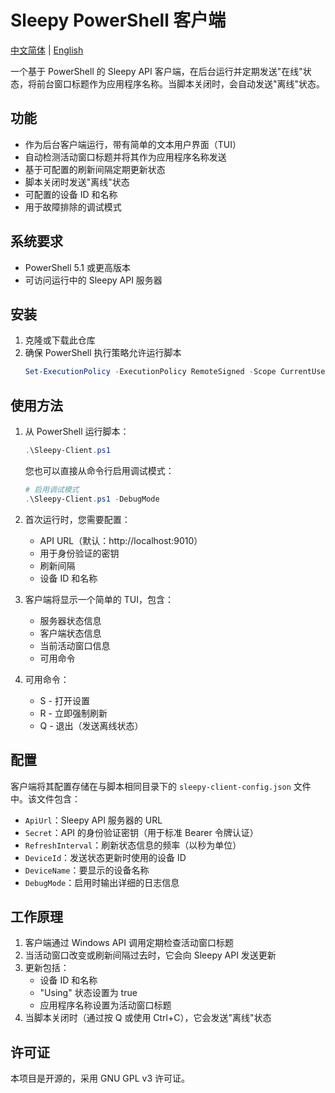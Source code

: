 # Sleepy PowerShell 客户端

[中文简体](Client/README_zh.md) | [English](Client/README.md)

一个基于 PowerShell 的 Sleepy API 客户端，在后台运行并定期发送"在线"状态，将前台窗口标题作为应用程序名称。当脚本关闭时，会自动发送"离线"状态。

## 功能

- 作为后台客户端运行，带有简单的文本用户界面（TUI）
- 自动检测活动窗口标题并将其作为应用程序名称发送
- 基于可配置的刷新间隔定期更新状态
- 脚本关闭时发送"离线"状态
- 可配置的设备 ID 和名称
- 用于故障排除的调试模式

## 系统要求

- PowerShell 5.1 或更高版本
- 可访问运行中的 Sleepy API 服务器

## 安装

1. 克隆或下载此仓库
2. 确保 PowerShell 执行策略允许运行脚本
   ```powershell
   Set-ExecutionPolicy -ExecutionPolicy RemoteSigned -Scope CurrentUser
   ```

## 使用方法

1. 从 PowerShell 运行脚本：
   ```powershell
   .\Sleepy-Client.ps1
   ```

   您也可以直接从命令行启用调试模式：
   ```powershell
   # 启用调试模式
   .\Sleepy-Client.ps1 -DebugMode
   ```

2. 首次运行时，您需要配置：
   - API URL（默认：http://localhost:9010）
   - 用于身份验证的密钥
   - 刷新间隔
   - 设备 ID 和名称

3. 客户端将显示一个简单的 TUI，包含：
   - 服务器状态信息
   - 客户端状态信息
   - 当前活动窗口信息
   - 可用命令

4. 可用命令：
   - S - 打开设置
   - R - 立即强制刷新
   - Q - 退出（发送离线状态）

## 配置

客户端将其配置存储在与脚本相同目录下的 `sleepy-client-config.json` 文件中。该文件包含：

- `ApiUrl`：Sleepy API 服务器的 URL
- `Secret`：API 的身份验证密钥（用于标准 Bearer 令牌认证）
- `RefreshInterval`：刷新状态信息的频率（以秒为单位）
- `DeviceId`：发送状态更新时使用的设备 ID
- `DeviceName`：要显示的设备名称
- `DebugMode`：启用时输出详细的日志信息

## 工作原理

1. 客户端通过 Windows API 调用定期检查活动窗口标题
2. 当活动窗口改变或刷新间隔过去时，它会向 Sleepy API 发送更新
3. 更新包括：
   - 设备 ID 和名称
   - "Using" 状态设置为 true
   - 应用程序名称设置为活动窗口标题
4. 当脚本关闭时（通过按 Q 或使用 Ctrl+C），它会发送"离线"状态

## 许可证

本项目是开源的，采用 GNU GPL v3 许可证。